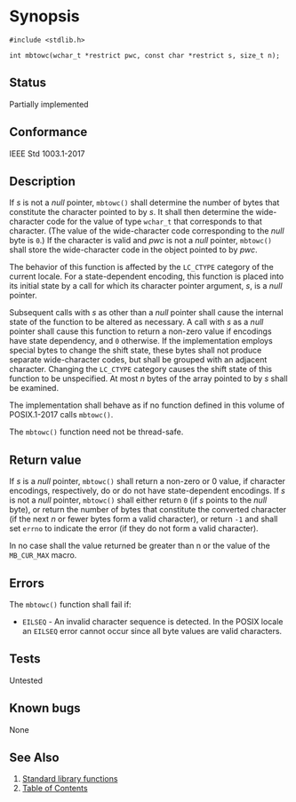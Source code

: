 # Synopsis

`#include <stdlib.h>`

`int mbtowc(wchar_t *restrict pwc, const char *restrict s, size_t n);`

## Status

Partially implemented

## Conformance

IEEE Std 1003.1-2017

## Description

If _s_ is not a _null_ pointer, `mbtowc()` shall determine the number of bytes that constitute the character pointed to
by _s_. It shall then determine the wide-character code for the value of type `wchar_t` that corresponds to that
character. (The value of the wide-character code corresponding to the _null_ byte is `0`.) If the character is valid
and _pwc_ is not a _null_ pointer, `mbtowc()` shall store the wide-character code in the object pointed to by _pwc_.

The behavior of this function is affected by the `LC_CTYPE` category of the current locale. For a state-dependent
encoding, this function is placed into its initial state by a call for which its character pointer argument, _s_, is
a _null_ pointer.

Subsequent calls with _s_ as other than a _null_ pointer shall cause the internal state of the function to be altered
as necessary. A call with _s_ as a _null_ pointer shall cause this function to return a non-zero value if encodings
have state dependency, and `0` otherwise. If the implementation employs special bytes to change the shift state, these
bytes shall not produce separate wide-character codes, but shall be grouped with an adjacent character. Changing the
`LC_CTYPE` category causes the shift state of this function to be unspecified. At most _n_ bytes of the array pointed
to by _s_ shall be examined.

The implementation shall behave as if no function defined in this volume of POSIX.1-2017 calls `mbtowc()`.

The `mbtowc()` function need not be thread-safe.

## Return value

If _s_ is a _null_ pointer, `mbtowc()` shall return a non-zero or 0 value, if character encodings, respectively, do
or do not have state-dependent encodings. If _s_ is not a _null_ pointer, `mbtowc()` shall either return `0`
(if _s_ points to the _null_ byte), or return the number of bytes that constitute the converted character
(if the next _n_ or fewer bytes form a valid character), or return `-1` and shall set `errno` to indicate
the error (if they do not form a valid character).

In no case shall the value returned be greater than n or the value of the `MB_CUR_MAX` macro.

## Errors

The `mbtowc()` function shall fail if:

* `EILSEQ` - An invalid character sequence is detected. In the POSIX locale an `EILSEQ` error cannot occur since all
 byte values are valid characters.

## Tests

Untested

## Known bugs

None

## See Also

1. [Standard library functions](../README.md)
2. [Table of Contents](../../../README.md)
